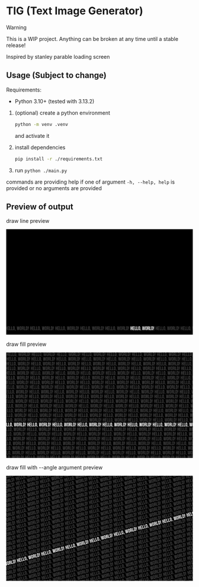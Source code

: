 # TIG (Text Image Generator)

> [!WARNING]
> This is a WIP project. Anything can be broken at any time until a stable release!

Inspired by stanley parable loading screen

## Usage (Subject to change)

Requirements:

- Python 3.10+ (tested with 3.13.2)

1. (optional) create a python environment

    ```sh
    python -m venv .venv
    ```

    and activate it

2. install dependencies

    ```sh
    pip install -r ./requirements.txt
    ```

3. run `python ./main.py`

commands are providing help if one of argument `-h, --help, help` is provided or no arguments are provided

## Preview of output

draw line preview

![./line.py output](./docs/preview-line.png)

draw fill preview

![./lines.py output](./docs/preview-lines.png)

draw fill with --angle argument preview

![./angeled_lines.py output](./docs/preview-angeled-lines.png)
